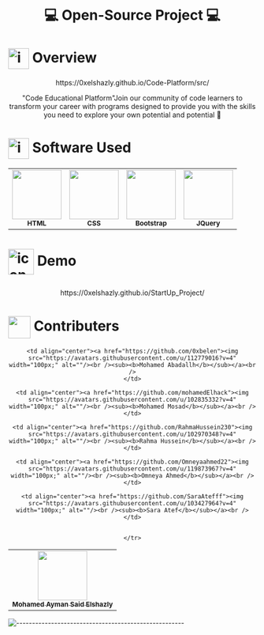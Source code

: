 <H1 align="center">

 💻 Open-Source Project 💻
 
 </H1>

<!-- ===================================================== -->


<H1>
<img src="https://github.com/seanprashad/slackmoji/blob/master/emoji/llamas/llama-sunglasses-gif.gif" alt="icons8-pacman-48" border="0" width=42px align="center"/> Overview
 </H1>
 <p align='center'>https://0xelshazly.github.io/Code-Platform/src/</p>
 <p align="center">
  "Code Educational Platform"Join our community of code learners to transform your career with programs designed to provide you with the skills you need to explore your own potential and potential 💛
 </p>
 
 <H1>
<!--================================    -->
  <img src="https://raw.githubusercontent.com/seanprashad/slackmoji/master/emoji/blob/blob-bongo-gif.gif" alt="icons8-pacman-48" border="0" width=42px align="center"/> Software Used
 </H1>
<table align="center">
  <tr>
    <td align="center"><img src="https://img.icons8.com/color/144/000000/html-5--v1.png" width="100px;" alt="" /><br /><sub><b>HTML</b></sub><br />
    </td><td align="center"><img src="https://img.icons8.com/color/144/000000/css3.png" width="100px;" alt=""/><br /><sub><b>CSS</b></sub><br />
    </td><td align="center"><img src="https://www.svgrepo.com/show/353498/bootstrap.svg" width="100px;" alt=""/><br /><sub>
   <b>Bootstrap</b></sub><br />
    </td> <td align="center"><img src="https://www.svgrepo.com/show/353940/jquery.svg" width="100px;" alt=""/><br /><sub><b>JQuery</b></sub><br />
    </td>
    </tr>
  </table>
  
  <H1>

<!--================================    -->
  
  <img src="https://raw.githubusercontent.com/seanprashad/slackmoji/master/emoji/parrots/party-doge.gif" alt="icons8-pacman-48" border="0" width=52px align="center"/> Demo
 </H1>
  <p align='center'>https://0xelshazly.github.io/StartUp_Project/</p>


<!-- =================== -->
 <h1> <img src="https://raw.githubusercontent.com/seanprashad/slackmoji/master/emoji/blob/blob-high-five.png" width=45px  alt="" align="center"/> Contributers  
 </h1>
<div align="center">
<table>
  <tr>
    <td align="center"><a href="https://github.com/0xElshazly"><img src="https://user-images.githubusercontent.com/77213993/171317758-eede07ce-10a9-4bd9-af00-6c6503117748.jpg" width="100px;" alt=""/><br /><sub><b>Mohamed Ayman Said Elshazly</b></sub></a><br />
    </td>
    
    <td align="center"><a href="https://github.com/0xbelen"><img src="https://avatars.githubusercontent.com/u/112779016?v=4" width="100px;" alt=""/><br /><sub><b>Mohamed Abadallh</b></sub></a><br />
    </td>
    
    <td align="center"><a href="https://github.com/mohamedElhack"><img src="https://avatars.githubusercontent.com/u/102835332?v=4" width="100px;" alt=""/><br /><sub><b>Mohamed Mosad</b></sub></a><br />
    </td>
    
    <td align="center"><a href="https://github.com/RahmaHussein230"><img src="https://avatars.githubusercontent.com/u/102970348?v=4" width="100px;" alt=""/><br /><sub><b>Rahma Hussein</b></sub></a><br />
    </td>
    
    <td align="center"><a href="https://github.com/Omneyaahmed22"><img src="https://avatars.githubusercontent.com/u/119873967?v=4" width="100px;" alt=""/><br /><sub><b>Omneya Ahmed</b></sub></a><br />
    </td>
    
    <td align="center"><a href="https://github.com/SaraAtefff"><img src="https://avatars.githubusercontent.com/u/103427964?v=4" width="100px;" alt=""/><br /><sub><b>Sara Atef</b></sub></a><br />
    </td>
    
    
    </tr>
  </table>
</div>

![-----------------------------------------------------](https://i.ibb.co/KxX1cjt/upload-91aec5929c0f853dad72f5540ddb409e-1.png)









